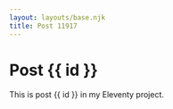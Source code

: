 ```yaml
---
layout: layouts/base.njk
title: Post 11917
---
```


# Post {{ id }}

This is post {{ id }} in my Eleventy project.
